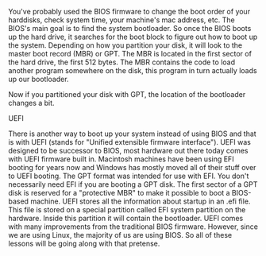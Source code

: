 You've probably used the BIOS firmware to change the boot order of your harddisks, check system time, your machine's mac address, etc. 
The BIOS's main goal is to find the system bootloader.
So once the BIOS boots up the hard drive, it searches for the boot block to figure out how to boot up the system. 
Depending on how you partition your disk, it will look to the master boot record (MBR) or GPT. 
The MBR is located in the first sector of the hard drive, the first 512 bytes. 
The MBR contains the code to load another program somewhere on the disk, this program in turn actually loads up our bootloader.

Now if you partitioned your disk with GPT, the location of the bootloader changes a bit.

UEFI

There is another way to boot up your system instead of using BIOS and that is with UEFI (stands for "Unified extensible firmware interface"). 
UEFI was designed to be successor to BIOS, most hardware out there today comes with UEFI firmware built in.
Macintosh machines have been using EFI booting for years now and Windows has mostly moved all of their stuff over to UEFI booting. 
The GPT format was intended for use with EFI. You don't necessarily need EFI if you are booting a GPT disk. 
The first sector of a GPT disk is reserved for a "protective MBR" to make it possible to boot a BIOS-based machine.
UEFI stores all the information about startup in an .efi file. 
This file is stored on a special partition called EFI system partition on the hardware. 
Inside this partition it will contain the bootloader. UEFI comes with many improvements from the traditional BIOS firmware. 
However, since we are using Linux, the majority of us are using BIOS. So all of these lessons will be going along with that pretense.
